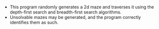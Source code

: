 - This program randomly generates a 2d maze and traverses it using the depth-first search and breadth-first search algorithms.
- Unsolvable mazes may be generated, and the program correctly identifies them as such.
